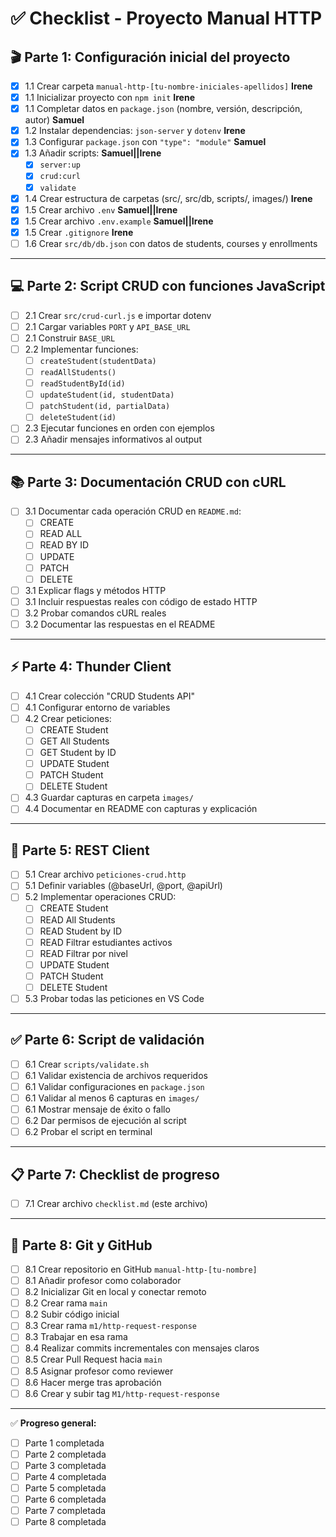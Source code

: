 # ✅ Checklist - Proyecto Manual HTTP

## 🎬 Parte 1: Configuración inicial del proyecto
- [x] 1.1 Crear carpeta `manual-http-[tu-nombre-iniciales-apellidos]`  **Irene**
- [x] 1.1 Inicializar proyecto con `npm init` **Irene**
- [x] 1.1 Completar datos en `package.json` (nombre, versión, descripción, autor) **Samuel**
- [x] 1.2 Instalar dependencias: `json-server` y `dotenv` **Irene**
- [x] 1.3 Configurar `package.json` con `"type": "module"` **Samuel**
- [x] 1.3 Añadir scripts: **Samuel||Irene**
  - [x] `server:up`
  - [x] `crud:curl`
  - [x] `validate`
- [x] 1.4 Crear estructura de carpetas (src/, src/db, scripts/, images/) **Irene**
- [x] 1.5 Crear archivo `.env` **Samuel||Irene**
- [x] 1.5 Crear archivo `.env.example` **Samuel||Irene**
- [x] 1.5 Crear `.gitignore` **Irene**
- [ ] 1.6 Crear `src/db/db.json` con datos de students, courses y enrollments

---

## 💻 Parte 2: Script CRUD con funciones JavaScript
- [ ] 2.1 Crear `src/crud-curl.js` e importar dotenv
- [ ] 2.1 Cargar variables `PORT` y `API_BASE_URL`
- [ ] 2.1 Construir `BASE_URL`
- [ ] 2.2 Implementar funciones:
  - [ ] `createStudent(studentData)`
  - [ ] `readAllStudents()`
  - [ ] `readStudentById(id)`
  - [ ] `updateStudent(id, studentData)`
  - [ ] `patchStudent(id, partialData)`
  - [ ] `deleteStudent(id)`
- [ ] 2.3 Ejecutar funciones en orden con ejemplos
- [ ] 2.3 Añadir mensajes informativos al output

---

## 📚 Parte 3: Documentación CRUD con cURL
- [ ] 3.1 Documentar cada operación CRUD en `README.md`:
  - [ ] CREATE
  - [ ] READ ALL
  - [ ] READ BY ID
  - [ ] UPDATE
  - [ ] PATCH
  - [ ] DELETE
- [ ] 3.1 Explicar flags y métodos HTTP
- [ ] 3.1 Incluir respuestas reales con código de estado HTTP
- [ ] 3.2 Probar comandos cURL reales
- [ ] 3.2 Documentar las respuestas en el README

---

## ⚡ Parte 4: Thunder Client
- [ ] 4.1 Crear colección "CRUD Students API"
- [ ] 4.1 Configurar entorno de variables
- [ ] 4.2 Crear peticiones:
  - [ ] CREATE Student
  - [ ] GET All Students
  - [ ] GET Student by ID
  - [ ] UPDATE Student
  - [ ] PATCH Student
  - [ ] DELETE Student
- [ ] 4.3 Guardar capturas en carpeta `images/`
- [ ] 4.4 Documentar en README con capturas y explicación

---

## 📝 Parte 5: REST Client
- [ ] 5.1 Crear archivo `peticiones-crud.http`
- [ ] 5.1 Definir variables (@baseUrl, @port, @apiUrl)
- [ ] 5.2 Implementar operaciones CRUD:
  - [ ] CREATE Student
  - [ ] READ All Students
  - [ ] READ Student by ID
  - [ ] READ Filtrar estudiantes activos
  - [ ] READ Filtrar por nivel
  - [ ] UPDATE Student
  - [ ] PATCH Student
  - [ ] DELETE Student
- [ ] 5.3 Probar todas las peticiones en VS Code

---

## ✅ Parte 6: Script de validación
- [ ] 6.1 Crear `scripts/validate.sh`
- [ ] 6.1 Validar existencia de archivos requeridos
- [ ] 6.1 Validar configuraciones en `package.json`
- [ ] 6.1 Validar al menos 6 capturas en `images/`
- [ ] 6.1 Mostrar mensaje de éxito o fallo
- [ ] 6.2 Dar permisos de ejecución al script
- [ ] 6.2 Probar el script en terminal

---

## 📋 Parte 7: Checklist de progreso
- [ ] 7.1 Crear archivo `checklist.md` (este archivo)

---

## 🌿 Parte 8: Git y GitHub
- [ ] 8.1 Crear repositorio en GitHub `manual-http-[tu-nombre]`
- [ ] 8.1 Añadir profesor como colaborador
- [ ] 8.2 Inicializar Git en local y conectar remoto
- [ ] 8.2 Crear rama `main`
- [ ] 8.2 Subir código inicial
- [ ] 8.3 Crear rama `m1/http-request-response`
- [ ] 8.3 Trabajar en esa rama
- [ ] 8.4 Realizar commits incrementales con mensajes claros
- [ ] 8.5 Crear Pull Request hacia `main`
- [ ] 8.5 Asignar profesor como reviewer
- [ ] 8.6 Hacer merge tras aprobación
- [ ] 8.6 Crear y subir tag `M1/http-request-response`

---
✅ **Progreso general:**  
- [ ] Parte 1 completada  
- [ ] Parte 2 completada  
- [ ] Parte 3 completada  
- [ ] Parte 4 completada  
- [ ] Parte 5 completada  
- [ ] Parte 6 completada  
- [ ] Parte 7 completada  
- [ ] Parte 8 completada  

